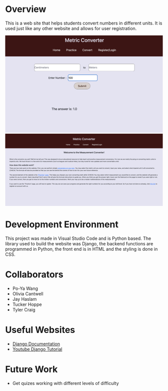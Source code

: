 # Overview

This is a web site that helps students convert numbers in different units. It is used just like any other website and allows for user registration. 

![Conversion Example](ConversionExample.png)
![Home Page](homepage.png)

# Development Environment

This project was made in Visual Studio Code and is Python based. The library used to build the website was Django, the backend functions are programmed in Python, the front end is in HTML and the styling is done in CSS.

# Collaborators

* Po-Ya Wang
* Olivia Cantwell
* Jay Haslam
* Tucker Hoppe
* Tyler Craig

# Useful Websites

* [Django Documentation](https://docs.djangoproject.com/en/4.0/)
* [Youtube Django Tutorial](https://www.youtube.com/watch?v=OTmQOjsl0eg)

# Future Work

* Get quizes working with different levels of difficulty
